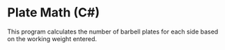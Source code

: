 # Plate Math (C#)

This program calculates the number of barbell plates for each side based on the working weight entered.
